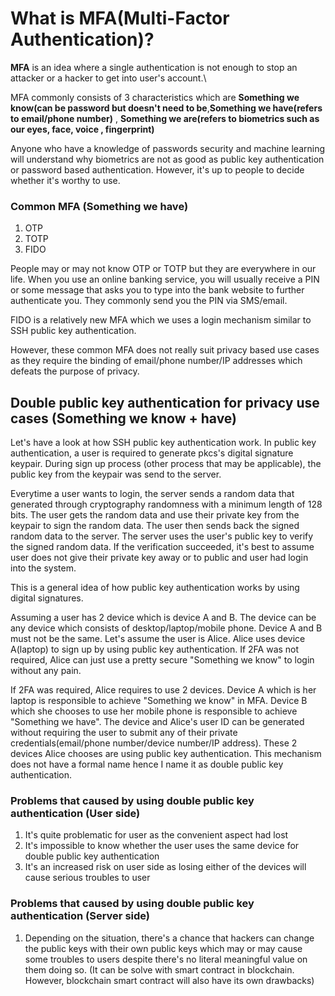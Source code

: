 # What is MFA(Multi-Factor Authentication)?
**MFA** is an idea where a single authentication is not enough to stop
an attacker or a hacker to get into user's account.\

MFA commonly consists of 3 characteristics which are **Something we know(can
be password but doesn't need to be**,**Something we have(refers to email/phone
number)** , **Something we are(refers to biometrics such as our eyes, face, voice
,  fingerprint)**

Anyone who have a knowledge of passwords security and machine learning will
understand why biometrics are not as good as public key authentication or
password based authentication. However, it's up to people to decide whether it's
worthy to use.

### Common MFA (Something we have)
1. OTP
2. TOTP
3. FIDO

People may or may not know OTP or TOTP but they are everywhere in our life. When you
use an online banking service, you will usually receive a PIN or some message that
asks you to type into the bank website to further authenticate you. They commonly
send you the PIN via SMS/email.

FIDO is a relatively new MFA which we uses a login mechanism similar to SSH public key
authentication.

However, these common MFA does not really suit privacy based use cases as they require
the binding of email/phone number/IP addresses which defeats the purpose of privacy.

## Double public key authentication for privacy use cases (Something we know + have)
Let's have a look at how SSH public key authentication work. In public key authentication,
a user is required to generate pkcs's digital signature keypair. During sign up process (other
process that may be applicable), the public key from the keypair was send to the server.

Everytime a user wants to login, the server sends a random data that generated through cryptography
randomness with a minimum length of 128 bits. The user gets the random data and use their private
key from the keypair to sign the random data. The user then sends back the signed random data to
the server. The server uses the user's public key to verify the signed random data. If the verification
succeeded, it's best to assume user does not give their private key away or to public and user had login
into the system.

This is a general idea of how public key authentication works by using digital signatures.

Assuming a user has 2 device which is device A and B. The device can be any device which consists of desktop/laptop/mobile phone.
Device A and B must not be the same. Let's assume the user is Alice. Alice uses device A(laptop) to sign up by using public key
authentication. If 2FA was not required, Alice can just use a pretty secure "Something we know" to login without any pain.

If 2FA was required, Alice requires to use 2 devices. Device A which is her laptop is responsible to achieve "Something we know"
in MFA. Device B which she chooses to use her mobile phone is responsible to achieve "Something we have". The device and Alice's
user ID can be generated without requiring the user to submit any of their private credentials(email/phone number/device number/IP
address). These 2 devices Alice chooses are using public key authentication. This mechanism does not have a formal name hence I name
it as double public key authentication.

### Problems that caused by using double public key authentication (User side)
1. It's quite problematic for user as the convenient aspect had lost
2. It's impossible to know whether the user uses the same device for double public key authentication
3. It's an increased risk on user side as losing either of the devices will cause serious troubles to user


### Problems that caused by using double public key authentication (Server side)
1. Depending on the situation, there's a chance that hackers can change the public keys with their own public keys
which may or may cause some troubles to users despite there's no literal meaningful value on them doing so. (It can be
solve with smart contract in blockchain. However, blockchain smart contract will also have its own drawbacks)
